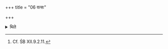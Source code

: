 +++
title = "06 वत्सः"

+++

<details><summary>थिते</summary>

6. A calf (is the sacrificial gift).[^1]  

[^1]: Cf. ŚB XII.9.2.11. 
</details>

